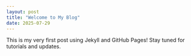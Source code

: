 ```yaml
---
layout: post
title: "Welcome to My Blog"
date: 2025-07-29
---
```


This is my very first post using Jekyll and GitHub Pages! Stay tuned for tutorials and updates.

